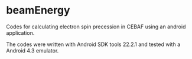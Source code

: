 beamEnergy
==========

Codes for calculating electron spin precession in CEBAF using an android application.

The codes were written with Android SDK tools 22.2.1 and tested with a Android 4.3 emulator.
